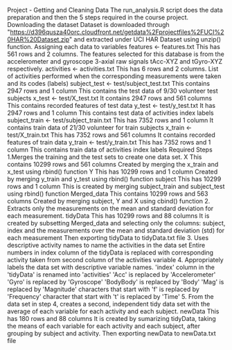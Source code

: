 Project - Getting and Cleaning Data
The run_analysis.R script does the data preparation and then the 5 steps required in the course project.
Downloading the dataset
Dataset is downloaded through "https://d396qusza40orc.cloudfront.net/getdata%2Fprojectfiles%2FUCI%20HAR%20Dataset.zip" and extracted under UCI HAR Dataset using unzip() function.
Assigning each data to variables
features <- features.txt
This has 561 rows and 2 columns. The features selected for this database is from the accelerometer and gyroscope 3-axial raw signals tAcc-XYZ and tGyro-XYZ respectively.
activities <- activities.txt
This has 6 rows and 2 columns.
List of activities performed when the corresponding measurements were taken and its codes (labels)
subject_test <- test/subject_test.txt
This contains 2947 rows and 1 column
This contains the test data of 9/30 volunteer test subjects
x_test <- test/X_test.txt
It contains 2947 rows and 561 columns
This contains recorded features of test data
y_test <- test/y_test.txt
It has 2947 rows and 1 column
This contains test data of activities index labels
subject_train <- test/subject_train.txt
This has 7352 rows and 1 column
It contains train data of 21/30 volunteer for train subjects
x_train <- test/X_train.txt
This has 7352 rows and 561 columns
It contains recorded features of train data
y_train <- test/y_train.txt
This has 7352 rows and 1 column
This contains train data of activities index labels
Required Steps
1.Merges the training and the test sets to create one data set.
X
This contains 10299 rows and 561 columns
Created by merging the x_train and x_test using rbind() function
Y
This has 10299 rows and 1 column
Created by merging y_train and y_test using rbind() function
subject
This has 10299 rows and 1 column
This is created by merging subject_train and subject_test using rbind() function
Merged_data
This contains 10299 rows and 563 columns
Created by merging subject, Y and X using cbind() function
2. Extracts only the measurements on the mean and standard deviation for each measurement.
tidyData
This has 10299 rows and 88 columns
It is created by subsetting Merged_data and selecting only the columns: subject, index and the measurements over the mean and standard deviation (std) for each measurement
Then exporting tidyData to tidyData.txt file
3. Uses descriptive activity names to name the activities in the data set
Entire numbers in index column of the tidyData is replaced with corresponding activity taken from second column of the activities variable
4. Appropriately labels the data set with descriptive variable names.
'index' column in the 'tidyData' is renamed into 'activities'
'Acc' is replaced by 'Accelerometer'
'Gyro' is replaced by 'Gyroscope'
'BodyBody' is replaced by 'Body'
'Mag' is replaced by 'Magnitude'
characters that start with 'f' is replaced by 'Frequency'
character that start with 't' is replaced by 'Time'
5. From the data set in step 4, creates a second, independent tidy data set with the average of each variable for each activity and each subject.
newData
This has 180 rows and 88 columns
It is created by sumarizing tidyData, taking the means of each variable for each activity and each subject, after grouping by subject and activity.
Then exporting newData to newData.txt file
